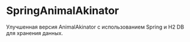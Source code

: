 # SpringAnimalAkinator
Улучшенная версия AnimalAkinator с использованием Spring и H2 DB для хранения данных.
